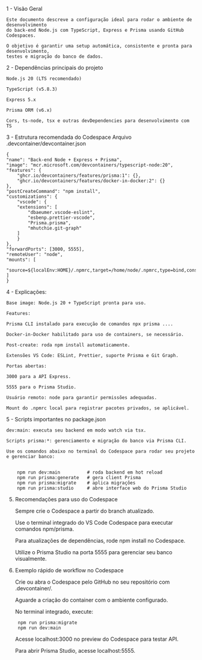 1 - Visão Geral

    Este documento descreve a configuração ideal para rodar o ambiente de desenvolvimento
    do back-end Node.js com TypeScript, Express e Prisma usando GitHub Codespaces.

    O objetivo é garantir uma setup automática, consistente e pronta para desenvolvimento,
    testes e migração do banco de dados.

2 - Dependências principais do projeto

    Node.js 20 (LTS recomendado)

    TypeScript (v5.8.3)

    Express 5.x

    Prisma ORM (v6.x)

    Cors, ts-node, tsx e outras devDependencies para desenvolvimento com TS

3 - Estrutura recomendada do Codespace Arquivo .devcontainer/devcontainer.json

    {
    "name": "Back-end Node + Express + Prisma",
    "image": "mcr.microsoft.com/devcontainers/typescript-node:20",
    "features": {
        "ghcr.io/devcontainers/features/prisma:1": {},
        "ghcr.io/devcontainers/features/docker-in-docker:2": {}
    },
    "postCreateCommand": "npm install",
    "customizations": {
        "vscode": {
        "extensions": [
            "dbaeumer.vscode-eslint",
            "esbenp.prettier-vscode",
            "Prisma.prisma",
            "mhutchie.git-graph"
        ]
        }
    },
    "forwardPorts": [3000, 5555],
    "remoteUser": "node",
    "mounts": [
        "source=${localEnv:HOME}/.npmrc,target=/home/node/.npmrc,type=bind,consistency=cached"
    ]
    }

4 - Explicações:

    Base image: Node.js 20 + TypeScript pronta para uso.

    Features:

    Prisma CLI instalado para execução de comandos npx prisma ....

    Docker-in-Docker habilitado para uso de containers, se necessário.

    Post-create: roda npm install automaticamente.

    Extensões VS Code: ESLint, Prettier, suporte Prisma e Git Graph.

    Portas abertas:

    3000 para a API Express.

    5555 para o Prisma Studio.

    Usuário remoto: node para garantir permissões adequadas.

    Mount do .npmrc local para registrar pacotes privados, se aplicável.

5 - Scripts importantes no package.json

    dev:main: executa seu backend em modo watch via tsx.

    Scripts prisma:*: gerenciamento e migração do banco via Prisma CLI.

    Use os comandos abaixo no terminal do Codespace para rodar seu projeto e gerenciar banco:


        npm run dev:main          # roda backend em hot reload
        npm run prisma:generate   # gera client Prisma
        npm run prisma:migrate    # aplica migrações
        npm run prisma:studio     # abre interface web do Prisma Studio

5. Recomendações para uso do Codespace

    Sempre crie o Codespace a partir do branch atualizado.

    Use o terminal integrado do VS Code Codespace para executar comandos npm/prisma.

    Para atualizações de dependências, rode npm install no Codespace.

    Utilize o Prisma Studio na porta 5555 para gerenciar seu banco visualmente.

6. Exemplo rápido de workflow no Codespace

    Crie ou abra o Codespace pelo GitHub no seu repositório com .devcontainer/.

    Aguarde a criação do container com o ambiente configurado.

    No terminal integrado, execute:


        npm run prisma:migrate
        npm run dev:main

    Acesse localhost:3000 no preview do Codespace para testar API.

    Para abrir Prisma Studio, acesse localhost:5555.